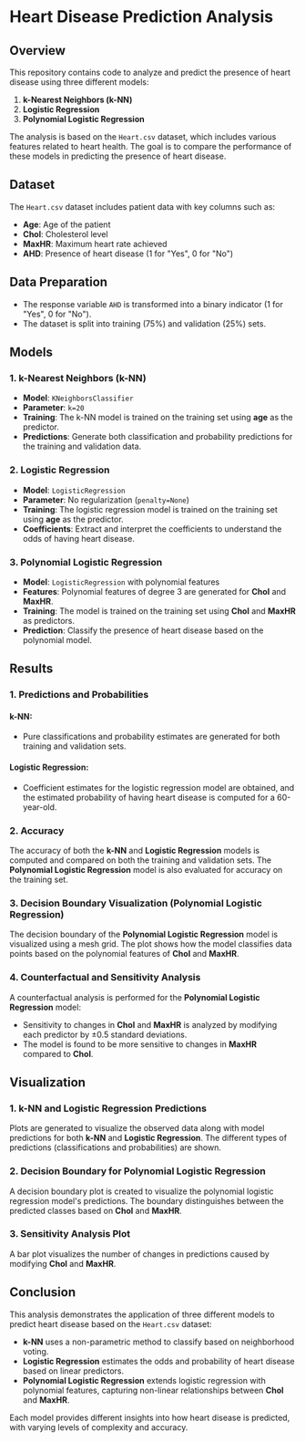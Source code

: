 
# Heart Disease Prediction Analysis

## Overview

This repository contains code to analyze and predict the presence of heart disease using three different models:
1. **k-Nearest Neighbors (k-NN)**
2. **Logistic Regression**
3. **Polynomial Logistic Regression**

The analysis is based on the `Heart.csv` dataset, which includes various features related to heart health. The goal is to compare the performance of these models in predicting the presence of heart disease.

## Dataset

The `Heart.csv` dataset includes patient data with key columns such as:

- **Age**: Age of the patient
- **Chol**: Cholesterol level
- **MaxHR**: Maximum heart rate achieved
- **AHD**: Presence of heart disease (1 for "Yes", 0 for "No")

## Data Preparation

- The response variable `AHD` is transformed into a binary indicator (1 for "Yes", 0 for "No").
- The dataset is split into training (75%) and validation (25%) sets.

## Models

### 1. k-Nearest Neighbors (k-NN)
- **Model**: `KNeighborsClassifier`
- **Parameter**: `k=20`
- **Training**: The k-NN model is trained on the training set using **age** as the predictor.
- **Predictions**: Generate both classification and probability predictions for the training and validation data.
  
### 2. Logistic Regression
- **Model**: `LogisticRegression`
- **Parameter**: No regularization (`penalty=None`)
- **Training**: The logistic regression model is trained on the training set using **age** as the predictor.
- **Coefficients**: Extract and interpret the coefficients to understand the odds of having heart disease.

### 3. Polynomial Logistic Regression
- **Model**: `LogisticRegression` with polynomial features
- **Features**: Polynomial features of degree 3 are generated for **Chol** and **MaxHR**.
- **Training**: The model is trained on the training set using **Chol** and **MaxHR** as predictors.
- **Prediction**: Classify the presence of heart disease based on the polynomial model.

## Results

### 1. Predictions and Probabilities

#### k-NN:
- Pure classifications and probability estimates are generated for both training and validation sets.

#### Logistic Regression:
- Coefficient estimates for the logistic regression model are obtained, and the estimated probability of having heart disease is computed for a 60-year-old.

### 2. Accuracy

The accuracy of both the **k-NN** and **Logistic Regression** models is computed and compared on both the training and validation sets. The **Polynomial Logistic Regression** model is also evaluated for accuracy on the training set.

### 3. Decision Boundary Visualization (Polynomial Logistic Regression)

The decision boundary of the **Polynomial Logistic Regression** model is visualized using a mesh grid. The plot shows how the model classifies data points based on the polynomial features of **Chol** and **MaxHR**.

### 4. Counterfactual and Sensitivity Analysis

A counterfactual analysis is performed for the **Polynomial Logistic Regression** model:
- Sensitivity to changes in **Chol** and **MaxHR** is analyzed by modifying each predictor by ±0.5 standard deviations.
- The model is found to be more sensitive to changes in **MaxHR** compared to **Chol**.

## Visualization

### 1. k-NN and Logistic Regression Predictions
Plots are generated to visualize the observed data along with model predictions for both **k-NN** and **Logistic Regression**. The different types of predictions (classifications and probabilities) are shown.

### 2. Decision Boundary for Polynomial Logistic Regression
A decision boundary plot is created to visualize the polynomial logistic regression model's predictions. The boundary distinguishes between the predicted classes based on **Chol** and **MaxHR**.

### 3. Sensitivity Analysis Plot
A bar plot visualizes the number of changes in predictions caused by modifying **Chol** and **MaxHR**.

## Conclusion

This analysis demonstrates the application of three different models to predict heart disease based on the `Heart.csv` dataset:
- **k-NN** uses a non-parametric method to classify based on neighborhood voting.
- **Logistic Regression** estimates the odds and probability of heart disease based on linear predictors.
- **Polynomial Logistic Regression** extends logistic regression with polynomial features, capturing non-linear relationships between **Chol** and **MaxHR**.

Each model provides different insights into how heart disease is predicted, with varying levels of complexity and accuracy.

